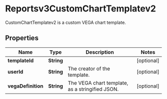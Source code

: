 

# Reportsv3CustomChartTemplatev2

CustomChartTemplatev2 is a custom VEGA chart template.

## Properties

| Name | Type | Description | Notes |
|------------ | ------------- | ------------- | -------------|
|**templateId** | **String** |  |  [optional] |
|**userId** | **String** | The creator of the template. |  [optional] |
|**vegaDefinition** | **String** | The VEGA chart template, as a stringified JSON. |  [optional] |



